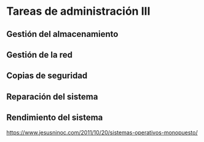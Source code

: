 # Tareas de administración III
## Gestión del almacenamiento
## Gestión de la red
## Copias de seguridad
## Reparación del sistema
## Rendimiento del sistema

https://www.jesusninoc.com/2011/10/20/sistemas-operativos-monopuesto/
